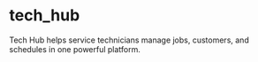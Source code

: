 # tech_hub
Tech Hub helps service technicians manage jobs, customers, and schedules in one powerful platform.
